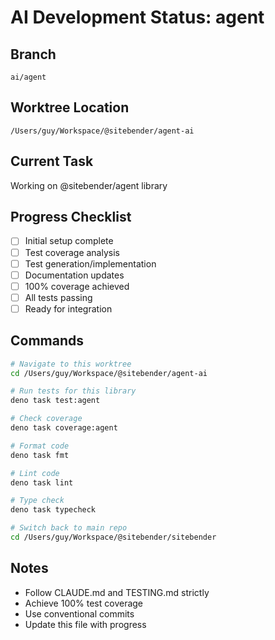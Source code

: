 # AI Development Status: agent

## Branch
`ai/agent`

## Worktree Location
`/Users/guy/Workspace/@sitebender/agent-ai`

## Current Task
Working on @sitebender/agent library

## Progress Checklist
- [ ] Initial setup complete
- [ ] Test coverage analysis
- [ ] Test generation/implementation
- [ ] Documentation updates
- [ ] 100% coverage achieved
- [ ] All tests passing
- [ ] Ready for integration

## Commands
```bash
# Navigate to this worktree
cd /Users/guy/Workspace/@sitebender/agent-ai

# Run tests for this library
deno task test:agent

# Check coverage
deno task coverage:agent

# Format code
deno task fmt

# Lint code
deno task lint

# Type check
deno task typecheck

# Switch back to main repo
cd /Users/guy/Workspace/@sitebender/sitebender
```

## Notes
- Follow CLAUDE.md and TESTING.md strictly
- Achieve 100% test coverage
- Use conventional commits
- Update this file with progress
